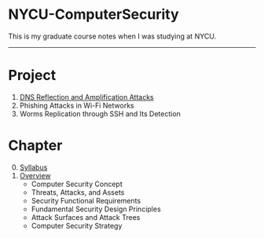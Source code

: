NYCU-ComputerSecurity
===

This is my graduate course notes when I was studying at NYCU.

---


# Project
1. [DNS Reflection and Amplification Attacks](https://github.com/Rexturnull/DNS-Reflection-and-Amplification-Attacks.git)
2. Phishing Attacks in Wi-Fi Networks
3. Worms Replication through SSH and Its Detection

# Chapter
0. [Syllabus](./Chapter/0.Syllabus.md)
1. [Overview](./Chapter/1.Overview.md)
   - Computer Security Concept
   - Threats, Attacks, and Assets
   - Security Functional Requirements
   - Fundamental Security Design Principles
   - Attack Surfaces and Attack Trees
   - Computer Security Strategy